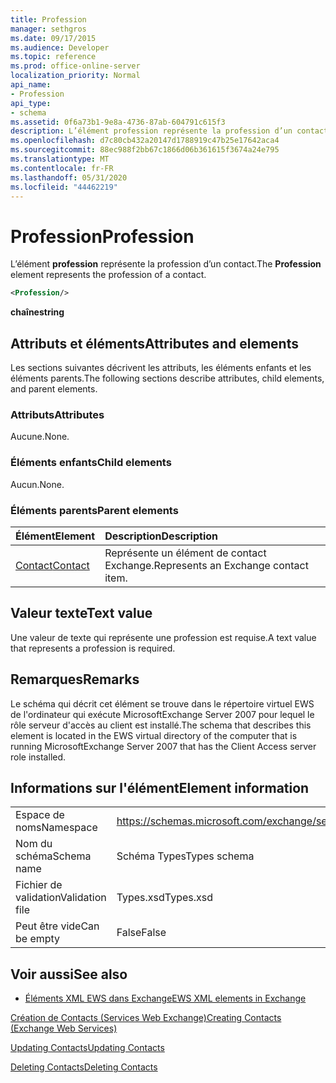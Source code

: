 ```yaml
---
title: Profession
manager: sethgros
ms.date: 09/17/2015
ms.audience: Developer
ms.topic: reference
ms.prod: office-online-server
localization_priority: Normal
api_name:
- Profession
api_type:
- schema
ms.assetid: 0f6a73b1-9e8a-4736-87ab-604791c615f3
description: L’élément profession représente la profession d’un contact.
ms.openlocfilehash: d7c80cb432a20147d1788919c47b25e17642aca4
ms.sourcegitcommit: 88ec988f2bb67c1866d06b361615f3674a24e795
ms.translationtype: MT
ms.contentlocale: fr-FR
ms.lasthandoff: 05/31/2020
ms.locfileid: "44462219"
---
```

# <a name="profession"></a><span data-ttu-id="05125-103">Profession</span><span class="sxs-lookup"><span data-stu-id="05125-103">Profession</span></span>

<span data-ttu-id="05125-104">L’élément **profession** représente la profession d’un contact.</span><span class="sxs-lookup"><span data-stu-id="05125-104">The **Profession** element represents the profession of a contact.</span></span> 
  
```xml
<Profession/>
```

 <span data-ttu-id="05125-105">**chaîne**</span><span class="sxs-lookup"><span data-stu-id="05125-105">**string**</span></span>
## <a name="attributes-and-elements"></a><span data-ttu-id="05125-106">Attributs et éléments</span><span class="sxs-lookup"><span data-stu-id="05125-106">Attributes and elements</span></span>

<span data-ttu-id="05125-107">Les sections suivantes décrivent les attributs, les éléments enfants et les éléments parents.</span><span class="sxs-lookup"><span data-stu-id="05125-107">The following sections describe attributes, child elements, and parent elements.</span></span>
  
### <a name="attributes"></a><span data-ttu-id="05125-108">Attributs</span><span class="sxs-lookup"><span data-stu-id="05125-108">Attributes</span></span>

<span data-ttu-id="05125-109">Aucune.</span><span class="sxs-lookup"><span data-stu-id="05125-109">None.</span></span>
  
### <a name="child-elements"></a><span data-ttu-id="05125-110">Éléments enfants</span><span class="sxs-lookup"><span data-stu-id="05125-110">Child elements</span></span>

<span data-ttu-id="05125-111">Aucun.</span><span class="sxs-lookup"><span data-stu-id="05125-111">None.</span></span>
  
### <a name="parent-elements"></a><span data-ttu-id="05125-112">Éléments parents</span><span class="sxs-lookup"><span data-stu-id="05125-112">Parent elements</span></span>

|<span data-ttu-id="05125-113">**Élément**</span><span class="sxs-lookup"><span data-stu-id="05125-113">**Element**</span></span>|<span data-ttu-id="05125-114">**Description**</span><span class="sxs-lookup"><span data-stu-id="05125-114">**Description**</span></span>|
|:-----|:-----|
|[<span data-ttu-id="05125-115">Contact</span><span class="sxs-lookup"><span data-stu-id="05125-115">Contact</span></span>](contact.md) <br/> |<span data-ttu-id="05125-116">Représente un élément de contact Exchange.</span><span class="sxs-lookup"><span data-stu-id="05125-116">Represents an Exchange contact item.</span></span>  <br/> |
   
## <a name="text-value"></a><span data-ttu-id="05125-117">Valeur texte</span><span class="sxs-lookup"><span data-stu-id="05125-117">Text value</span></span>

<span data-ttu-id="05125-118">Une valeur de texte qui représente une profession est requise.</span><span class="sxs-lookup"><span data-stu-id="05125-118">A text value that represents a profession is required.</span></span>
  
## <a name="remarks"></a><span data-ttu-id="05125-119">Remarques</span><span class="sxs-lookup"><span data-stu-id="05125-119">Remarks</span></span>

<span data-ttu-id="05125-120">Le schéma qui décrit cet élément se trouve dans le répertoire virtuel EWS de l'ordinateur qui exécute MicrosoftExchange Server 2007 pour lequel le rôle serveur d'accès au client est installé.</span><span class="sxs-lookup"><span data-stu-id="05125-120">The schema that describes this element is located in the EWS virtual directory of the computer that is running MicrosoftExchange Server 2007 that has the Client Access server role installed.</span></span>
  
## <a name="element-information"></a><span data-ttu-id="05125-121">Informations sur l'élément</span><span class="sxs-lookup"><span data-stu-id="05125-121">Element information</span></span>

|||
|:-----|:-----|
|<span data-ttu-id="05125-122">Espace de noms</span><span class="sxs-lookup"><span data-stu-id="05125-122">Namespace</span></span>  <br/> |https://schemas.microsoft.com/exchange/services/2006/types  <br/> |
|<span data-ttu-id="05125-123">Nom du schéma</span><span class="sxs-lookup"><span data-stu-id="05125-123">Schema name</span></span>  <br/> |<span data-ttu-id="05125-124">Schéma Types</span><span class="sxs-lookup"><span data-stu-id="05125-124">Types schema</span></span>  <br/> |
|<span data-ttu-id="05125-125">Fichier de validation</span><span class="sxs-lookup"><span data-stu-id="05125-125">Validation file</span></span>  <br/> |<span data-ttu-id="05125-126">Types.xsd</span><span class="sxs-lookup"><span data-stu-id="05125-126">Types.xsd</span></span>  <br/> |
|<span data-ttu-id="05125-127">Peut être vide</span><span class="sxs-lookup"><span data-stu-id="05125-127">Can be empty</span></span>  <br/> |<span data-ttu-id="05125-128">False</span><span class="sxs-lookup"><span data-stu-id="05125-128">False</span></span>  <br/> |
   
## <a name="see-also"></a><span data-ttu-id="05125-129">Voir aussi</span><span class="sxs-lookup"><span data-stu-id="05125-129">See also</span></span>



- [<span data-ttu-id="05125-130">Éléments XML EWS dans Exchange</span><span class="sxs-lookup"><span data-stu-id="05125-130">EWS XML elements in Exchange</span></span>](ews-xml-elements-in-exchange.md)


[<span data-ttu-id="05125-131">Création de Contacts (Services Web Exchange)</span><span class="sxs-lookup"><span data-stu-id="05125-131">Creating Contacts (Exchange Web Services)</span></span>](https://msdn.microsoft.com/library/4845917e-70d1-481c-bbd7-011ec6571789%28Office.15%29.aspx)
  
[<span data-ttu-id="05125-132">Updating Contacts</span><span class="sxs-lookup"><span data-stu-id="05125-132">Updating Contacts</span></span>](https://msdn.microsoft.com/library/9a865953-b94a-4229-b632-2dee433314be%28Office.15%29.aspx)
  
[<span data-ttu-id="05125-133">Deleting Contacts</span><span class="sxs-lookup"><span data-stu-id="05125-133">Deleting Contacts</span></span>](https://msdn.microsoft.com/library/fcc3dc84-cd3e-455e-a1a7-ae6921c9b588%28Office.15%29.aspx)

